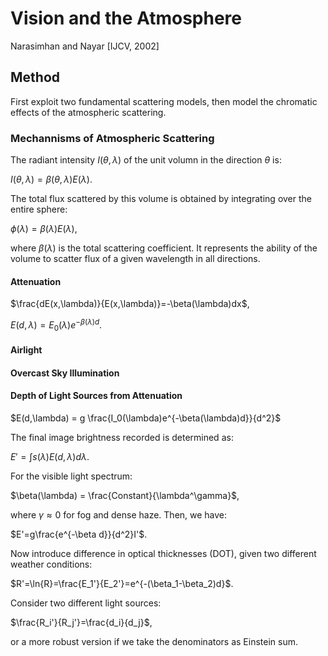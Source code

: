 # Vision and the Atmosphere

Narasimhan and Nayar [IJCV, 2002]

## Method

First exploit two fundamental scattering models, then model the chromatic effects of the atmospheric scattering.

### Mechannisms of Atmospheric Scattering

The radiant intensity $I(\theta, \lambda)$ of the unit volumn in the direction $\theta$ is:

$I(\theta,\lambda) = \beta(\theta,\lambda)E(\lambda)$.

The total flux scattered by this volume is obtained by integrating over the entire sphere:

$\phi(\lambda) = \beta(\lambda)E(\lambda)$,

where $\beta(\lambda)$ is the total scattering coefficient. It represents the ability of the volume to scatter flux of a given wavelength in all directions.

#### Attenuation

$\frac{dE(x,\lambda)}{E(x,\lambda)}=-\beta(\lambda)dx$,

$E(d,\lambda) = E_0(\lambda)e^{-\beta(\lambda)d}$.

#### Airlight

#### Overcast Sky Illumination

#### Depth of Light Sources from Attenuation

$E(d,\lambda) = g \frac{I_0(\lambda)e^{-\beta(\lambda)d}}{d^2}$

The final image brightness recorded is determined as:

$E' = \int{s(\lambda)E(d,\lambda)d\lambda}$.

For the visible light spectrum:

$\beta(\lambda) = \frac{Constant}{\lambda^\gamma}$,

where $\gamma \approx 0$ for fog and dense haze. Then, we have:

$E'=g\frac{e^{-\beta d}}{d^2}I'$.

Now introduce difference in optical thicknesses (DOT), given two different weather conditions:

$R'=\ln{R}=\frac{E_1'}{E_2'}=e^{-(\beta_1-\beta_2)d}$.

Consider two different light sources:

$\frac{R_i'}{R_j'}=\frac{d_i}{d_j}$,

or a more robust version if we take the denominators as Einstein sum.

